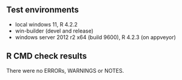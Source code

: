## Test environments

* local windows 11, R 4.2.2
* win-builder (devel and release)
* windows server 2012 r2 x64 (build 9600), R 4.2.3 (on appveyor)

## R CMD check results

There were no ERRORs, WARNINGS or NOTES.

